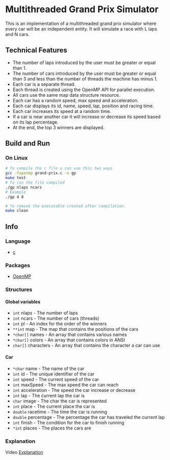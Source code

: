 # Multithreaded Grand Prix Simulator

This is an implementation of a multithreaded grand prix simulator where every car will be an independent entity. It will simulate a race with L laps and N cars.

## Technical Features

- The number of laps introduced by the user must be greater or equal than 1.
- The number of cars introduced by the user must be greater or equal than 3 and less than the number of threads the machine has minus 1.
- Each car is a separate thread.
- Each thread is created using the OpenMP API for parallel execution.
- All cars use the same map data structure resource.
- Each car has a random speed, max speed and acceleration.
- Each car displays its id, name, speed, lap, position and racing time.
- Each car increases its speed at a random time.
- If a car is near another car it will increase or decrease its speed based on its lap percentage.
- At the end, the top 3 winners are displayed.

## Build and Run

### On Linux

```bash
# To compile the c file u can use this two ways
gcc -fopenmp grand-prix.c -o gp
make test
# To run the file compiled
./gp nlaps ncars
# Example
./gp 4 8

# To remove the executable created after compilation.
make clean
```

## Info

### Language

- [c](https://progforperf.github.io/Expert_C_Programming.pdf)

### Packages

- [OpenMP](https://www.openmp.org/)

### Structures

#### Global variables

- `int` nlaps - The number of laps
- `int` ncars - The number of cars (threads)
- `int` pl - An index for the order of the winners
- `**int` map - The map that contains the positions of the cars
- `*char[]` names - An array that contains various names
- `*char[]` colors - An array that contains colors in ANSI
- `char[]` characters - An array that contains the character a car can use

#### Car

- `*char` name - The name of the car
- `int` id - The unique identifier of the car
- `int` speed - The current speed of the car
- `int` maxSpeed - The max speed the car can reach
- `int` acceleration - The speed the car increase or decrease
- `int` lap - The current lap the car is
- `char` image - The char the car is represented
- `int` place - The current place the car is
- `double` racetime - The time the car is running
- `double` percentage - The percentage the car has traveled the current lap
- `int` finish - The condition for the car to finish running
- `*int` places - The places the cars are

### Explanation

Video [Explanation](https://youtu.be/1ho_WDurcfo)
